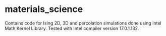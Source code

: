 # materials_science

Contains code for Ising 2D, 3D and percolation simulations done using Intel Math Kernel Library. Tested with Intel compiler version 17.0.1.132.
